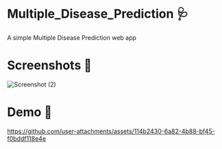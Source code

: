 # Multiple_Disease_Prediction 🩺
A simple Multiple Disease Prediction web app

# Screenshots 🎈
![Screenshot (2)](https://github.com/user-attachments/assets/d4129f13-23a5-4a95-9028-ad82bfca6f9d)

# Demo 🎇


https://github.com/user-attachments/assets/114b2430-6a82-4b88-bf45-f0bddf118e4e


